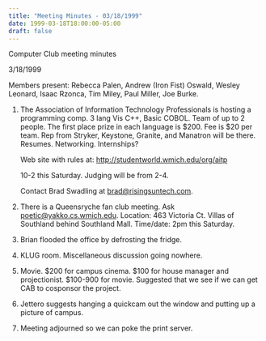 ```yaml
---
title: "Meeting Minutes - 03/18/1999"
date: 1999-03-18T18:00:00-05:00
draft: false
---
```


Computer Club meeting minutes </p><p>
3/18/1999 </p><p>
Members present: Rebecca Palen, Andrew (Iron Fist) Oswald, Wesley Leonard,  Isaac Rzonca, Tim Miley, Paul Miller, Joe Burke. </p><p>
1) The Association of Information Technology Professionals is hosting a  programming comp.  3 lang Vis C++, Basic COBOL.  Team of up to 2 people.  The  first place prize in each language is $200.  Fee is $20 per team.  Rep from  Stryker, Keystone, Granite, and Manatron will be there.  Resumes.   Networking.  Internships? </p><p>
Web site with rules at: http://studentworld.wmich.edu/org/aitp </p><p>
10-2 this Saturday.  Judging will be from 2-4. </p><p>
Contact Brad Swadling at brad@risingsuntech.com. </p><p>
2) There is a Queensryche fan club meeting.  Ask poetic@yakko.cs.wmich.edu.   Location: 463 Victoria Ct.  Villas of Southland behind Southland Mall.   Time/date: 2pm this Saturday. </p><p>
3) Brian flooded the office by defrosting the fridge. </p><p>
4) KLUG room.  Miscellaneous discussion going nowhere.    </p><p>
5) Movie.  $200 for campus cinema.  $100 for house manager and projectionist. $100-900 for movie.  Suggested that we see if we can get CAB to cosponsor the project.   </p><p>
6) Jettero suggests hanging a quickcam out the window and putting up a picture of campus.   </p><p>
7) Meeting adjourned so we can poke the print server. </p><p>
</p><p>
</p>
